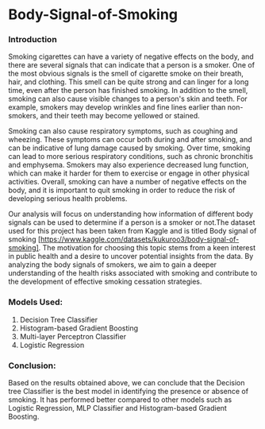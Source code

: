 # Body-Signal-of-Smoking

### Introduction
Smoking cigarettes can have a variety of negative effects on the body, and there are several signals that can indicate that a person is a smoker. One of the most obvious signals is the smell of cigarette smoke on their breath, hair, and clothing. This smell can be quite strong and can linger for a long time, even after the person has finished smoking. In addition to the smell, smoking can also cause visible changes to a person's skin and teeth. For example, smokers may develop wrinkles and fine lines earlier than non-smokers, and their teeth may become yellowed or stained.

Smoking can also cause respiratory symptoms, such as coughing and wheezing. These symptoms can occur both during and after smoking, and can be indicative of lung damage caused by smoking. Over time, smoking can lead to more serious respiratory conditions, such as chronic bronchitis and emphysema. Smokers may also experience decreased lung function, which can make it harder for them to exercise or engage in other physical activities. Overall, smoking can have a number of negative effects on the body, and it is important to quit smoking in order to reduce the risk of developing serious health problems.

Our analysis will focus on understanding how information of different body signals can be used to determine if a person is a smoker or not.The dataset used for this project has been taken from Kaggle and is titled Body signal of smoking [https://www.kaggle.com/datasets/kukuroo3/body-signal-of-smoking]. The motivation for choosing this topic stems from a keen interest in public health and a desire to uncover potential insights from the data. By analyzing the body signals of smokers, we aim to gain a deeper understanding of the health risks associated with smoking and contribute to the development of effective smoking cessation strategies.

### Models Used:
1. Decision Tree Classifier
2. Histogram-based Gradient Boosting
3. Multi-layer Perceptron Classifier
4. Logistic Regression

### Conclusion:
Based on the results obtained above, we can conclude that the Decision tree Classifier is the best model in identifying the presence or absence of smoking. It has performed better compared to other models such as Logistic Regression, MLP Classifier and Histogram-based Gradient Boosting.
